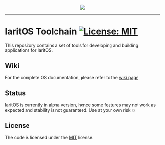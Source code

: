 
<p align="center">
    <img src="https://github.com/lzungri/laritos/wiki/resources/logo.png">
</p>


***

# laritOS Toolchain  [![License: MIT](https://img.shields.io/badge/License-MIT-yellow.svg)](https://opensource.org/licenses/MIT)

This repository contains a set of tools for developing and building applications for laritOS.

## Wiki
For the complete OS documentation, please refer to the [wiki page](https://github.com/lzungri/laritos/wiki)

## Status
laritOS is currently in alpha version, hence some features may not work as expected and stability is not guaranteed. Use at your own risk :boom:

## License 
The code is licensed under the [MIT](https://github.com/lzungri/laritos-toolchain/blob/master/LICENSE.md) license.
